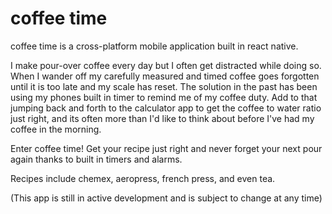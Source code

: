 # coffee time

coffee time is a cross-platform mobile application built in react native.

I make pour-over coffee every day but I often get distracted while doing so. When I wander off my carefully measured and timed coffee goes forgotten until it is too late and my scale has reset. The solution in the past has been using my phones built in timer to remind me of my coffee duty. Add to that jumping back and forth to the calculator app to get the coffee to water ratio just right, and its often more than I'd like to think about before I've had my coffee in the morning.

Enter coffee time! Get your recipe just right and never forget your next pour again thanks to built in timers and alarms. 

Recipes include chemex, aeropress, french press, and even tea.

(This app is still in active development and is subject to change at any time)


